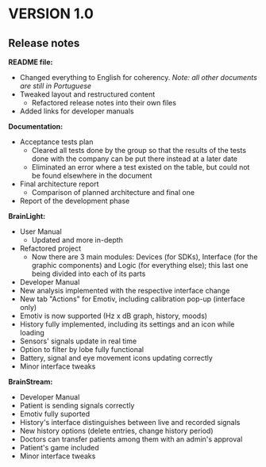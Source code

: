 # VERSION 1.0
## Release notes

**README file:**
* Changed everything to English for coherency. _Note: all other documents are still in Portuguese_
* Tweaked layout and restructured content
  * Refactored release notes into their own files
* Added links for developer manuals

**Documentation:**
* Acceptance tests plan
  * Cleared all tests done by the group so that the results of the tests done with the company can be put there instead at a later date
  * Eliminated an error where a test existed on the table, but could not be found elsewhere in the document
* Final architecture report
  * Comparison of planned architecture and final one
* Report of the development phase

**BrainLight:**
* User Manual
  * Updated and more in-depth
* Refactored project
  * Now there are 3 main modules: Devices (for SDKs), Interface (for the graphic components) and Logic (for everything else); this last one being divided into each of its parts
* Developer Manual
* New analysis implemented with the respective interface change
* New tab "Actions" for Emotiv, including calibration pop-up (interface only)
* Emotiv is now supported (Hz x dB graph, history, moods)
* History fully implemented, including its settings and an icon while loading
* Sensors' signals update in real time
* Option to filter by lobe fully functional
* Battery, signal and eye movement icons updating correctly
* Minor interface tweaks

**BrainStream:**
* Developer Manual
* Patient is sending signals correctly
* Emotiv fully suported
* History's interface distinguishes between live and recorded signals
* New history options (delete entries, change history period)
* Doctors can transfer patients among them with an admin's approval
* Patient's game included
* Minor interface tweaks